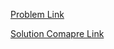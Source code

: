 [Problem Link](https://www.geeksforgeeks.org/problems/rotate-array-by-n-elements-1587115621/1?itm_source=geeksforgeeks&itm_medium=article&itm_campaign=bottom_sticky_on_article)  

[Solution Comapre Link](https://github.com/woongjoonchoi/CodingAbilityIncreaseChallange/blob/main/2023_10/1013/README.md)
